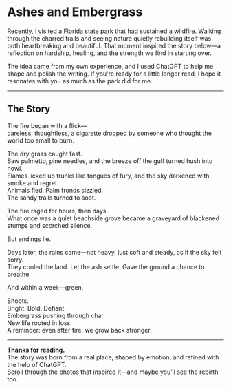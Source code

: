 # Ashes and Embergrass

Recently, I visited a Florida state park that had sustained a wildfire. Walking through the charred trails and seeing nature quietly rebuilding itself was both heartbreaking and beautiful. That moment inspired the story below—a reflection on hardship, healing, and the strength we find in starting over.

The idea came from my own experience, and I used ChatGPT to help me shape and polish the writing. If you're ready for a little longer read, I hope it resonates with you as much as the park did for me.

---

## The Story

The fire began with a flick—  
careless, thoughtless, a cigarette dropped by someone who thought the world too small to burn.

The dry grass caught fast.  
Saw palmetto, pine needles, and the breeze off the gulf turned hush into howl.  
Flames licked up trunks like tongues of fury, and the sky darkened with smoke and regret.  
Animals fled. Palm fronds sizzled.  
The sandy trails turned to soot.

The fire raged for hours, then days.  
What once was a quiet beachside grove became a graveyard of blackened stumps and scorched silence.

But endings lie.

Days later, the rains came—not heavy, just soft and steady, as if the sky felt sorry.  
They cooled the land. Let the ash settle. Gave the ground a chance to breathe.

And within a week—green.

Shoots.  
Bright. Bold. Defiant.  
Embergrass pushing through char.  
New life rooted in loss.  
A reminder: even after fire, we grow back stronger.

---

**Thanks for reading.**  
The story was born from a real place, shaped by emotion, and refined with the help of ChatGPT.  
Scroll through the photos that inspired it—and maybe you’ll see the rebirth too.
